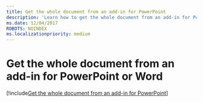 ```yaml
---
title: Get the whole document from an add-in for PowerPoint
description: 'Learn how to get the whole document from an add-in for PowerPoint.'
ms.date: 12/04/2017
ROBOTS: NOINDEX
ms.localizationpriority: medium
---
```


# Get the whole document from an add-in for PowerPoint or Word

[!include[Get the whole document from an add-in for PowerPoint](../includes/file-get-the-whole-document-from-an-add-in-for-powerpoint-or-word.md)]
